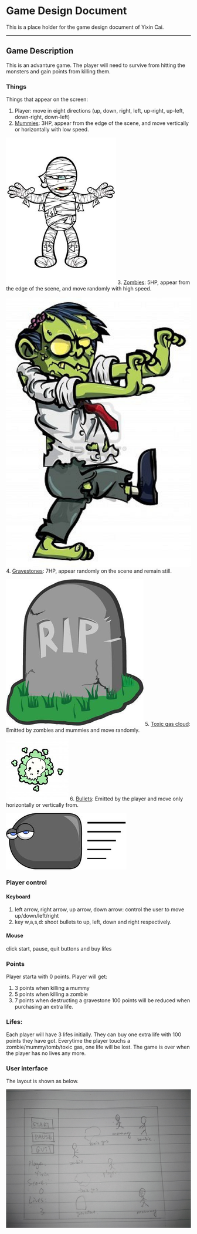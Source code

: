 # Game Design Document
This is a place holder for the game design document of Yixin Cai.

----

## Game Description
This is an advanture game.
The player will need to survive from hitting the monsters and gain points from killing them. 

### Things
Things that appear on the screen:
  1. Player: move in eight directions (up, down, right, left, up-right, up-left, down-right, down-left)
  2. [Mummies](mummy_1.jpg): 3HP, appear from the edge of the scene, and move vertically or horizontally with low speed.
  
  ![alt text](mummy_1.jpg "mummy")
  3. [Zombies](zombie.jpg): 5HP, appear from the edge of the scene, and move randomly with high speed.
  
  ![alt text](zombie.jpg "zombie")
  4. [Gravestones](gravestone.jpg): 7HP, appear randomly on the scene and remain still.
  
  ![alt text](gravestone.jpg "gravestone")
  5. [Toxic gas cloud](toxic_gas_cloud.jpg): Emitted by zombies and mummies and move randomly.
  
  ![alt text](toxic_gas_cloud.jpg "toxic gas")
  6. [Bullets](bullet.jpg): Emitted by the player and move only horizontally or vertically from.
  
  ![alt text](bullet.jpg  "bullet")

### Player control
#### Keyboard
  1. left arrow, right arrow, up arrow, down arrow: control the user to move up/down/left/right
  2. key w,a,s,d: shoot bullets to up, left, down and right respectively.
#### Mouse
  click start, pause, quit buttons and buy lifes

### Points
Player starta with 0 points.
Player will get:
  1. 3 points when killing a mummy
  2. 5 points when killing a zombie
  3. 7 points when destructing a gravestone
100 points will be reduced when purchasing an extra life.

### Lifes:
Each player will have 3 lifes initially.
They can buy one extra life with 100 points they have got.
Everytime the player touchs a zombie/mummy/tomb/toxic gas, one life will be lost.
The game is over when the player has no lives any more.

### User interface
The layout is shown as below.

![alt text](layout.jpg  "layout")
